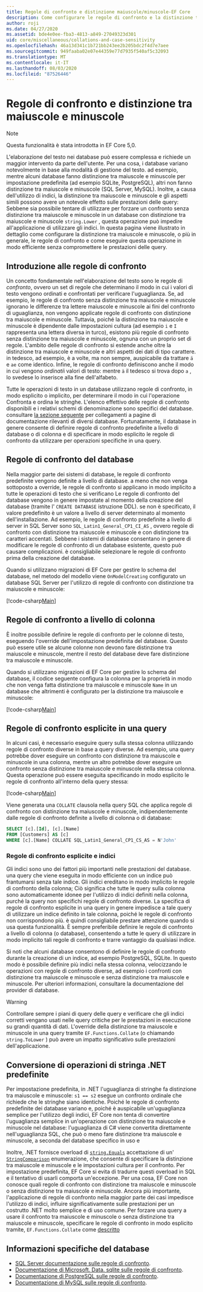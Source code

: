 ```yaml
---
title: Regole di confronto e distinzione maiuscole/minuscole-EF Core
description: Come configurare le regole di confronto e la distinzione tra maiuscole e minuscole nel database e nelle query
author: roji
ms.date: 04/27/2020
ms.assetid: bde4e0ee-fba3-4813-a849-27049323d301
uid: core/miscellaneous/collations-and-case-sensitivity
ms.openlocfilehash: 46a13d341c1b721bb243ee2b205bdc2f4d7e7aee
ms.sourcegitcommit: 949faaba02e07e44359e77d7935f540af5c32093
ms.translationtype: MT
ms.contentlocale: it-IT
ms.lasthandoff: 08/03/2020
ms.locfileid: "87526446"
---
```

# <a name="collations-and-case-sensitivity"></a>Regole di confronto e distinzione tra maiuscole e minuscole

> [!NOTE]
> Questa funzionalità è stata introdotta in EF Core 5,0.

L'elaborazione del testo nei database può essere complessa e richiede un maggior intervento da parte dell'utente. Per una cosa, i database variano notevolmente in base alla modalità di gestione del testo. ad esempio, mentre alcuni database fanno distinzione tra maiuscole e minuscole per impostazione predefinita (ad esempio SQLite, PostgreSQL), altri non fanno distinzione tra maiuscole e minuscole (SQL Server, MySQL). Inoltre, a causa dell'utilizzo di indici, la distinzione tra maiuscole e minuscole e gli aspetti simili possono avere un notevole effetto sulle prestazioni delle query: Sebbene sia possibile tentare di utilizzare per forzare un confronto senza distinzione tra maiuscole e minuscole in un database con distinzione tra maiuscole e minuscole `string.Lower` , questa operazione può impedire all'applicazione di utilizzare gli indici. In questa pagina viene illustrato in dettaglio come configurare la distinzione tra maiuscole e minuscole, o più in generale, le regole di confronto e come eseguire questa operazione in modo efficiente senza compromettere le prestazioni delle query.

## <a name="introduction-to-collations"></a>Introduzione alle regole di confronto

Un concetto fondamentale nell'elaborazione del testo sono le regole di *confronto*, ovvero un set di regole che determinano il modo in cui i valori di testo vengono ordinati e confrontati per verificare l'uguaglianza. Se, ad esempio, le regole di confronto senza distinzione tra maiuscole e minuscole ignorano le differenze tra lettere maiuscole e minuscole ai fini del confronto di uguaglianza, non vengono applicate regole di confronto con distinzione tra maiuscole e minuscole. Tuttavia, poiché la distinzione tra maiuscole e minuscole è dipendente dalle impostazioni cultura (ad esempio `i` e `I` rappresenta una lettera diversa in turco), esistono più regole di confronto senza distinzione tra maiuscole e minuscole, ognuna con un proprio set di regole. L'ambito delle regole di confronto si estende anche oltre la distinzione tra maiuscole e minuscole e altri aspetti dei dati di tipo carattere. in tedesco, ad esempio, è a volte, ma non sempre, auspicabile da trattare `ä` e `ae` come identico. Infine, le regole di confronto definiscono anche il modo in cui vengono *ordinati*i valori di testo: mentre `ä` il tedesco si trova dopo `a` , lo svedese lo inserisce alla fine dell'alfabeto.

Tutte le operazioni di testo in un database utilizzano regole di confronto, in modo esplicito o implicito, per determinare il modo in cui l'operazione Confronta e ordina le stringhe. L'elenco effettivo delle regole di confronto disponibili e i relativi schemi di denominazione sono specifici del database. consultare [la sezione seguente](#database-specific-information) per collegamenti a pagine di documentazione rilevanti di diversi database. Fortunatamente, il database in genere consente di definire regole di confronto predefinite a livello di database o di colonna e di specificare in modo esplicito le regole di confronto da utilizzare per operazioni specifiche in una query.

## <a name="database-collation"></a>Regole di confronto del database

Nella maggior parte dei sistemi di database, le regole di confronto predefinite vengono definite a livello di database. a meno che non venga sottoposto a override, le regole di confronto si applicano in modo implicito a tutte le operazioni di testo che si verificano Le regole di confronto del database vengono in genere impostate al momento della creazione del database (tramite l' `CREATE DATABASE` istruzione DDL). se non è specificato, il valore predefinito è un valore a livello di server determinato al momento dell'installazione. Ad esempio, le regole di confronto predefinite a livello di server in SQL Server sono `SQL_Latin1_General_CP1_CI_AS` , ovvero regole di confronto con distinzione tra maiuscole e minuscole e con distinzione tra caratteri accentati. Sebbene i sistemi di database consentano in genere di modificare le regole di confronto di un database esistente, questo può causare complicazioni. è consigliabile selezionare le regole di confronto prima della creazione del database.

Quando si utilizzano migrazioni di EF Core per gestire lo schema del database, nel metodo del modello viene `OnModelCreating` configurato un database SQL Server per l'utilizzo di regole di confronto con distinzione tra maiuscole e minuscole:

[!code-csharp[Main](../../../samples/core/Miscellaneous/Collations/Program.cs?range=40)]

## <a name="column-collation"></a>Regole di confronto a livello di colonna

È inoltre possibile definire le regole di confronto per le colonne di testo, eseguendo l'override dell'impostazione predefinita del database. Questo può essere utile se alcune colonne non devono fare distinzione tra maiuscole e minuscole, mentre il resto del database deve fare distinzione tra maiuscole e minuscole.

Quando si utilizzano migrazioni di EF Core per gestire lo schema del database, il codice seguente configura la colonna per la proprietà in modo che non venga fatta distinzione tra maiuscole e minuscole `Name` in un database che altrimenti è configurato per la distinzione tra maiuscole e minuscole:

[!code-csharp[Main](../../../samples/core/Miscellaneous/Collations/Program.cs?name=OnModelCreating&highlight=6)]

## <a name="explicit-collation-in-a-query"></a>Regole di confronto esplicite in una query

In alcuni casi, è necessario eseguire query sulla stessa colonna utilizzando regole di confronto diverse in base a query diverse. Ad esempio, una query potrebbe dover eseguire un confronto con distinzione tra maiuscole e minuscole in una colonna, mentre un altro potrebbe dover eseguire un confronto senza distinzione tra maiuscole e minuscole nella stessa colonna. Questa operazione può essere eseguita specificando in modo esplicito le regole di confronto all'interno della query stessa:

[!code-csharp[Main](../../../samples/core/Miscellaneous/Collations/Program.cs?name=SimpleQueryCollation)]

Viene generata una `COLLATE` clausola nella query SQL che applica regole di confronto con distinzione tra maiuscole e minuscole, indipendentemente dalle regole di confronto definite a livello di colonna o di database:

```sql
SELECT [c].[Id], [c].[Name]
FROM [Customers] AS [c]
WHERE [c].[Name] COLLATE SQL_Latin1_General_CP1_CS_AS = N'John'
```

### <a name="explicit-collations-and-indexes"></a>Regole di confronto esplicite e indici

Gli indici sono uno dei fattori più importanti nelle prestazioni del database. una query che viene eseguita in modo efficiente con un indice può frantumarsi senza tale indice. Gli indici ereditano in modo implicito le regole di confronto della colonna; Ciò significa che tutte le query sulla colonna sono automaticamente idonee per l'utilizzo di indici definiti nella colonna, purché la query non specifichi regole di confronto diverse. La specifica di regole di confronto esplicite in una query in genere impedisce a tale query di utilizzare un indice definito in tale colonna, poiché le regole di confronto non corrispondono più. è quindi consigliabile prestare attenzione quando si usa questa funzionalità. È sempre preferibile definire le regole di confronto a livello di colonna (o database), consentendo a tutte le query di utilizzare in modo implicito tali regole di confronto e trarre vantaggio da qualsiasi indice.

Si noti che alcuni database consentono di definire le regole di confronto durante la creazione di un indice, ad esempio PostgreSQL, SQLite. In questo modo è possibile definire più indici nella stessa colonna, velocizzando le operazioni con regole di confronto diverse, ad esempio i confronti con distinzione tra maiuscole e minuscole e senza distinzione tra maiuscole e minuscole. Per ulteriori informazioni, consultare la documentazione del provider di database.

> [!WARNING]
> Controllare sempre i piani di query delle query e verificare che gli indici corretti vengano usati nelle query critiche per le prestazioni in esecuzione su grandi quantità di dati. L'override della distinzione tra maiuscole e minuscole in una query tramite `EF.Functions.Collate` (o chiamando `string.ToLower` ) può avere un impatto significativo sulle prestazioni dell'applicazione.

## <a name="translation-of-built-in-net-string-operations"></a>Conversione di operazioni di stringa .NET predefinite

Per impostazione predefinita, in .NET l'uguaglianza di stringhe fa distinzione tra maiuscole e minuscole: `s1 == s2` esegue un confronto ordinale che richiede che le stringhe siano identiche. Poiché le regole di confronto predefinite dei database variano e, poiché è auspicabile un'uguaglianza semplice per l'utilizzo degli indici, EF Core non tenta di convertire l'uguaglianza semplice in un'operazione con distinzione tra maiuscole e minuscole nel database: l'uguaglianza di C# viene convertita direttamente nell'uguaglianza SQL, che può o meno fare distinzione tra maiuscole e minuscole, a seconda del database specifico in uso e

Inoltre, .NET fornisce overload di [`string.Equals`](/dotnet/api/system.string.equals#System_String_Equals_System_String_System_StringComparison_) accettazione di un' [`StringComparison`](/dotnet/api/system.stringcomparison) enumerazione, che consente di specificare la distinzione tra maiuscole e minuscole e le impostazioni cultura per il confronto. Per impostazione predefinita, EF Core si evita di tradurre questi overload in SQL e il tentativo di usarli comporta un'eccezione. Per una cosa, EF Core non conosce quali regole di confronto con distinzione tra maiuscole e minuscole o senza distinzione tra maiuscole e minuscole. Ancora più importante, l'applicazione di regole di confronto nella maggior parte dei casi impedisce l'utilizzo di indici, influire significativamente sulle prestazioni per un costrutto .NET molto semplice e di uso comune. Per forzare una query a usare il confronto tra maiuscole e minuscole o senza distinzione tra maiuscole e minuscole, specificare le regole di confronto in modo esplicito tramite, `EF.Functions.Collate` come [descritto](#explicit-collations-and-indexes)

## <a name="database-specific-information"></a>Informazioni specifiche del database

* [SQL Server documentazione sulle regole di confronto](/sql/relational-databases/collations/collation-and-unicode-support).
* [Documentazione di Microsoft. Data. sqlite sulle regole di confronto](/dotnet/standard/data/sqlite/collation).
* [Documentazione di PostgreSQL sulle regole di confronto](https://www.postgresql.org/docs/current/collation.html).
* [Documentazione di MySQL sulle regole di confronto](https://dev.mysql.com/doc/refman/en/charset-general.html).
